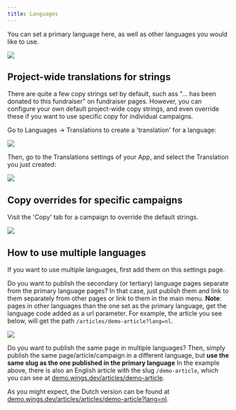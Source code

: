 ```yaml
---
title: Languages
---
```


You can set a primary language here, as well as other languages you would like to use.

![](https://screens.wings.dev/CleanShot-2020-10-31-at-10.44.29-2x-1604137489.png)

## Project-wide translations for strings
There are quite a few copy strings set by default, such ass "... has been donated to this fundraiser" on fundraiser pages. However, you can configure your own default project-wide copy strings, and even override these if you want to use specific copy for individual campaigns. 

Go to Languages -> Translations to create a 'translation' for a language:

![](https://screens.wings.dev/CleanShot-2020-10-31-at-10.58.32-2x-1604138327.png)

Then, go to the Translations settings of your App, and select the Translation you just created:

![](https://screens.wings.dev/CleanShot-2020-10-31-at-10.59.26-2x-1604138403.png)

## Copy overrides for specific campaigns
Visit the 'Copy' tab for a campaign to override the default strings.

![](https://screens.wings.dev/CleanShot-2020-10-31-at-11.01.13-2x-1604138508.png)


## How to use multiple languages

If you want to use multiple languages, first add them on this settings page. 

Do you want to publish the secondary (or tertiary) language pages separate from the primary language pages? In that case, just publish them and link to them separately from other pages or link to them in the main menu. **Note**: pages in other languages than the one set as the primary language, get the language code added as a url parameter. For example, the article you see below, will get the path `/articles/demo-article?lang=nl`.

![](https://screens.wings.dev/CleanShot-2020-02-23-at-17.43.42-1582476248.png)  

Do you want to publish the same page in multiple languages? Then, simply publish the same page/article/campaign in a different language, but **use the same slug as the one published in the primary language** In the example above, there is also an English article with the slug `/demo-article`, which you can see at [demo.wings.dev/articles/demo-article](https://demo.wings.dev/articles/demo-article). 

As you might expect, the Dutch version can be found at [demo.wings.dev/articles/articles/demo-article?lang=nl](https://demo.wings.dev/articles/demo-article?lang=nl). 